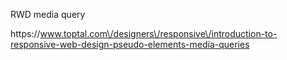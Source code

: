 RWD media query



https:\/\/www.toptal.com\/designers\/responsive\/introduction-to-responsive-web-design-pseudo-elements-media-queries

